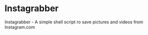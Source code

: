 Instagrabber
============

Instagrabber - A simple shell script ro save pictures and videos from Instagram.com
